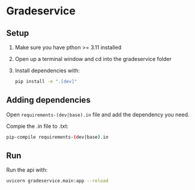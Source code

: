 # Gradeservice

## Setup

1. Make sure you have pthon >= 3.11 installed
1. Open up a terminal window and cd into the gradeservice folder
1. Install dependencies with:

   ```sh
   pip install -e ".[dev]"
   ```

## Adding dependencies

Open `requirements-(dev|base).in` file and add the dependency you need.

Compie the .in file to .txt:

```sh
pip-compile requirements-(dev|base).in
```

## Run

Run the api with:

```sh
uvicorn gradeservice.main:app --reload
```
